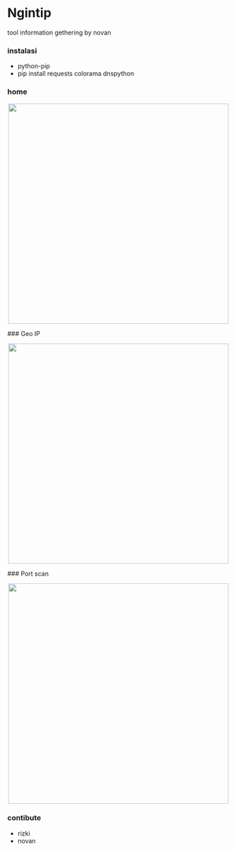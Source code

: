 # Ngintip
tool information gethering by novan
### instalasi
- python-pip
- pip install requests colorama dnspython
### home
<p  align="center">
      <img src="https://github.com/rusdy-cyber/Ngintip/blob/main/images/home.png" width="500px"> 
</p>
### Geo IP
<p  align="center">
      <img src="https://github.com/rusdy-cyber/Ngintip/blob/main/images/1.png" width="500px"> 
</p>
### Port scan
<p  align="center">
      <img src="https://github.com/rusdy-cyber/Ngintip/blob/main/images/2.png" width="500px"> 
</p>

### contibute
- rizki
- novan


